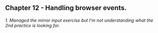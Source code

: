 ## Chapter 12 - Handling browser events.

###### 1. Managed the mirror input exercise but I'm not understanding what the 2nd practice is looking for.
